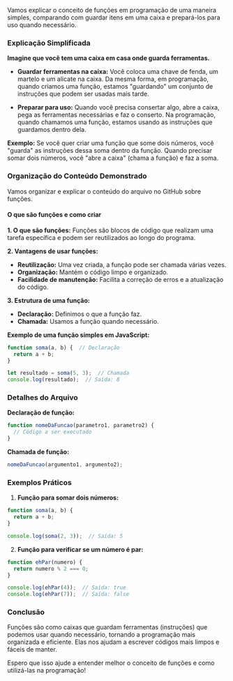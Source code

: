
Vamos explicar o conceito de funções em programação de uma maneira simples, comparando com guardar itens em uma caixa e prepará-los para uso quando necessário.

### Explicação Simplificada

**Imagine que você tem uma caixa em casa onde guarda ferramentas.** 

- **Guardar ferramentas na caixa:** Você coloca uma chave de fenda, um martelo e um alicate na caixa. Da mesma forma, em programação, quando criamos uma função, estamos "guardando" um conjunto de instruções que podem ser usadas mais tarde.
  
- **Preparar para uso:** Quando você precisa consertar algo, abre a caixa, pega as ferramentas necessárias e faz o conserto. Na programação, quando chamamos uma função, estamos usando as instruções que guardamos dentro dela.

**Exemplo:**
Se você quer criar uma função que some dois números, você "guarda" as instruções dessa soma dentro da função. Quando precisar somar dois números, você "abre a caixa" (chama a função) e faz a soma.

### Organização do Conteúdo Demonstrado

Vamos organizar e explicar o conteúdo do arquivo no GitHub sobre funções.

#### O que são funções e como criar

**1. O que são funções:**
Funções são blocos de código que realizam uma tarefa específica e podem ser reutilizados ao longo do programa.

**2. Vantagens de usar funções:**
- **Reutilização:** Uma vez criada, a função pode ser chamada várias vezes.
- **Organização:** Mantém o código limpo e organizado.
- **Facilidade de manutenção:** Facilita a correção de erros e a atualização do código.

**3. Estrutura de uma função:**
- **Declaração:** Definimos o que a função faz.
- **Chamada:** Usamos a função quando necessário.

**Exemplo de uma função simples em JavaScript:**

```javascript
function soma(a, b) {  // Declaração
  return a + b;
}

let resultado = soma(5, 3);  // Chamada
console.log(resultado);  // Saída: 8
```

### Detalhes do Arquivo

**Declaração de função:**
```javascript
function nomeDaFuncao(parametro1, parametro2) {
  // Código a ser executado
}
```

**Chamada de função:**
```javascript
nomeDaFuncao(argumento1, argumento2);
```

### Exemplos Práticos

1. **Função para somar dois números:**
```javascript
function soma(a, b) {
  return a + b;
}

console.log(soma(2, 3));  // Saída: 5
```

2. **Função para verificar se um número é par:**
```javascript
function ehPar(numero) {
  return numero % 2 === 0;
}

console.log(ehPar(4));  // Saída: true
console.log(ehPar(7));  // Saída: false
```

### Conclusão

Funções são como caixas que guardam ferramentas (instruções) que podemos usar quando necessário, tornando a programação mais organizada e eficiente. Elas nos ajudam a escrever códigos mais limpos e fáceis de manter.

Espero que isso ajude a entender melhor o conceito de funções e como utilizá-las na programação!